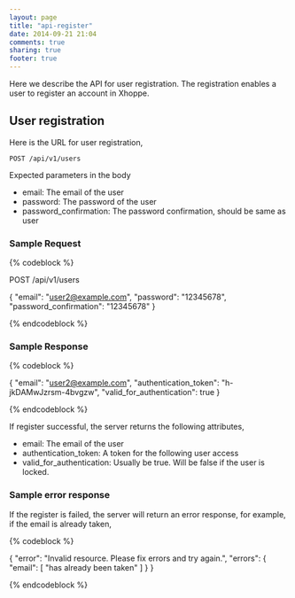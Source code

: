 ```yaml
---
layout: page
title: "api-register"
date: 2014-09-21 21:04
comments: true
sharing: true
footer: true
---
```


Here we describe the API for user registration. The registration enables a user to register an account in Xhoppe.

## User registration

Here is the URL for user registration,

`POST /api/v1/users`

Expected parameters in the body

- email:  The email of the user
- password: The password of the user
- password_confirmation: The password confirmation, should be same as user

### Sample Request

{% codeblock %}

POST /api/v1/users


{
  "email": "user2@example.com",
  "password": "12345678",
  "password_confirmation": "12345678"
}

{% endcodeblock %}

### Sample Response
{% codeblock %}

{
  "email": "user2@example.com",
  "authentication_token": "h-jkDAMwJzrsm-4bvgzw",
  "valid_for_authentication": true
}

{% endcodeblock %}

If register successful, the server returns the following attributes,

- email: The email of the user
- authentication_token: A token for the following user access
- valid_for_authentication: Usually be true. Will be false if the user is locked.

### Sample error response

If the register is failed, the server will return an error response, for example, if the email is already taken,

{% codeblock %}

{
  "error": "Invalid resource. Please fix errors and try again.",
  "errors": {
    "email": [
      "has already been taken"
    ]
  }
}

{% endcodeblock %}
